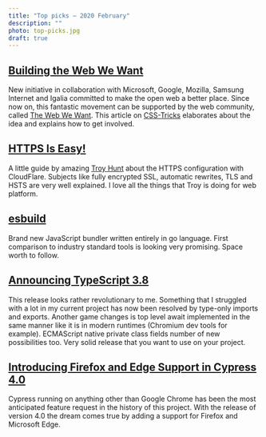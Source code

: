 ```yaml
---
title: "Top picks — 2020 February"
description: ""
photo: top-picks.jpg
draft: true
---
```


## [Building the Web We Want](https://css-tricks.com/building-the-web-we-want/)

New initiative in collaboration with Microsoft, Google, Mozilla, Samsung Internet and Igalia committed to make the open web a better place. Since now on, this fantastic movement can be supported by the web community, called [The Web We Want](https://webwewant.fyi). This article on [CSS-Tricks](https://css-tricks.com) elaborates about the idea and explains how to get involved.

## [HTTPS Is Easy!](https://httpsiseasy.com)

A little guide by amazing [Troy Hunt](https://twitter.com/troyhunt) about the HTTPS configuration with CloudFlare. Subjects like fully encrypted SSL, automatic rewrites, TLS and HSTS are very well explained. I love all the things that Troy is doing for web platform.

## [esbuild](https://github.com/evanw/esbuild/)

Brand new JavaScript bundler written entirely in go language. First comparison to industry standard tools is looking very promising. Space worth to follow.

## [Announcing TypeScript 3.8](https://devblogs.microsoft.com/typescript/announcing-typescript-3-8/)

This release looks rather revolutionary to me. Something that I struggled with a lot in my current project has now been resolved by type-only imports and exports. Another game changes is top level await implemented in the same manner like it is in modern runtimes (Chromium dev tools for example). ECMAScript native private class fields number of new possibilities too. Very solid release that you want to use on your project.

## [Introducing Firefox and Edge Support in Cypress 4.0](https://www.cypress.io/blog/2020/02/06/introducing-firefox-and-edge-support-in-cypress-4-0/)

Cypress running on anything other than Google Chrome has been the most anticipated feature request in the history of this project. With the release of version 4.0 the dream comes true by adding a support for Firefox and Microsoft Edge. 
